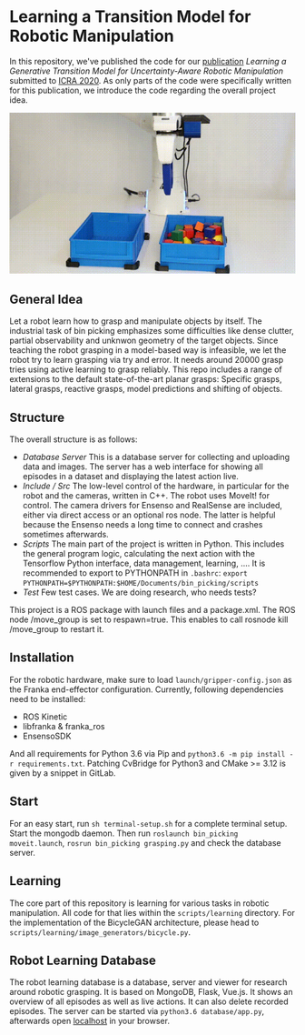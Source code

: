 # Learning a Transition Model for Robotic Manipulation

In this repository, we've published the code for our [publication](https://pantor.github.io/learning-transition-model-for-manipulation/) *Learning a Generative Transition Model for Uncertainty-Aware Robotic Manipulation* submitted to [ICRA 2020](http://www.icra2020.org/). As only parts of the code were specifically written for this publication, we introduce the code regarding the overall project idea.

<p align="center">
 <a href="https://drive.google.com/file/d/1h5FS_Q2BolOuQupU4NfN2wpcbErKNix9/view?usp=sharing">
  <img src="docs/assets/block-test.gif?raw=true" alt="Conference Video" />
 </a>
</p>


## General Idea

Let a robot learn how to grasp and manipulate objects by itself. The industrial task of bin picking emphasizes some difficulties like dense clutter, partial observability and unknwon geometry of the target objects. Since teaching the robot grasping in a model-based way is infeasible, we let the robot try to learn grasping via try and error. It needs around 20000 grasp tries using active learning to grasp reliably. This repo includes a range of extensions to the default state-of-the-art planar grasps: Specific grasps, lateral grasps, reactive grasps, model predictions and shifting of objects.

## Structure

The overall structure is as follows:
 - *Database Server* This is a database server for collecting and uploading data and images. The server has a web interface for showing all episodes in a dataset and displaying the latest action live.
 - *Include / Src* The low-level control of the hardware, in particular for the robot and the cameras, written in C++. The robot uses MoveIt! for control. The camera drivers for Ensenso and RealSense are included, either via direct access or an optional ros node. The latter is helpful because the Ensenso needs a long time to connect and crashes sometimes afterwards.
 - *Scripts* The main part of the project is written in Python. This includes the general program logic, calculating the next action with the Tensorflow Python interface, data management, learning, .... It is recommended to export to PYTHONPATH in `.bashrc`: `export PYTHONPATH=$PYTHONPATH:$HOME/Documents/bin_picking/scripts`
 - *Test* Few test cases. We are doing research, who needs tests?

This project is a ROS package with launch files and a package.xml. The ROS node /move_group is set to respawn=true. This enables to call rosnode kill /move_group to restart it.


## Installation

For the robotic hardware, make sure to load `launch/gripper-config.json` as the Franka end-effector configuration. Currently, following dependencies need to be installed:
- ROS Kinetic
- libfranka & franka_ros
- EnsensoSDK

And all requirements for Python 3.6 via Pip and `python3.6 -m pip install -r requirements.txt`. Patching CvBridge for Python3 and CMake >= 3.12 is given by a snippet in GitLab.


## Start

For an easy start, run `sh terminal-setup.sh` for a complete terminal setup. Start the mongodb daemon. Then run `roslaunch bin_picking moveit.launch`, `rosrun bin_picking grasping.py` and check the database server.


## Learning

The core part of this repository is learning for various tasks in robotic manipulation. All code for that lies within the `scripts/learning` directory. For the implementation of the BicycleGAN architecture, please head to `scripts/learning/image_generators/bicycle.py`.


## Robot Learning Database

The robot learning database is a database, server and viewer for research around robotic grasping. It is based on MongoDB, Flask, Vue.js. It shows an overview of all episodes as well as live actions. It can also delete recorded episodes. The server can be started via `python3.6 database/app.py`, afterwards open [localhost](127.0.0.1:8080) in your browser.
